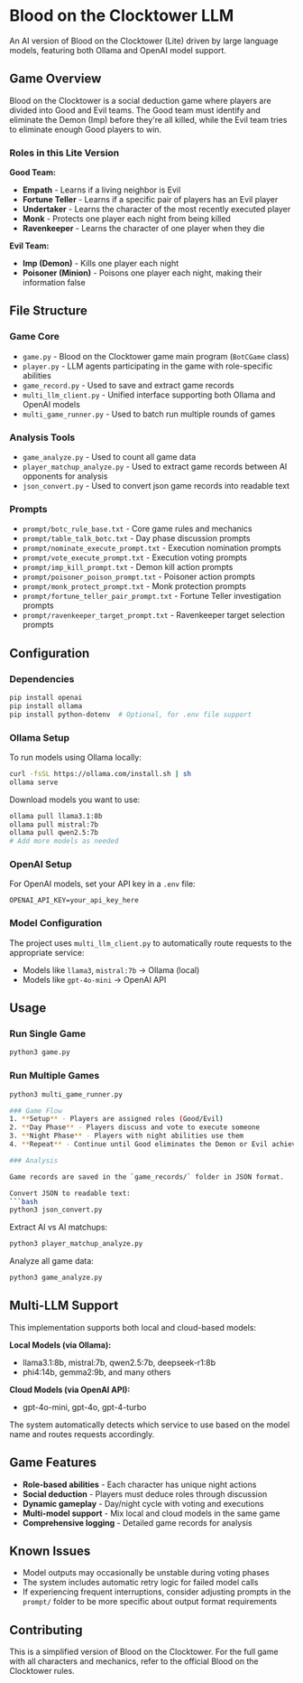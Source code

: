 # Blood on the Clocktower LLM

An AI version of Blood on the Clocktower (Lite) driven by large language models, featuring both Ollama and OpenAI model support.

## Game Overview

Blood on the Clocktower is a social deduction game where players are divided into Good and Evil teams. The Good team must identify and eliminate the Demon (Imp) before they're all killed, while the Evil team tries to eliminate enough Good players to win.

### Roles in this Lite Version

**Good Team:**
- **Empath** - Learns if a living neighbor is Evil
- **Fortune Teller** - Learns if a specific pair of players has an Evil player
- **Undertaker** - Learns the character of the most recently executed player
- **Monk** - Protects one player each night from being killed
- **Ravenkeeper** - Learns the character of one player when they die

**Evil Team:**
- **Imp (Demon)** - Kills one player each night
- **Poisoner (Minion)** - Poisons one player each night, making their information false

## File Structure

### Game Core
- `game.py` - Blood on the Clocktower game main program (`BotCGame` class)
- `player.py` - LLM agents participating in the game with role-specific abilities
- `game_record.py` - Used to save and extract game records
- `multi_llm_client.py` - Unified interface supporting both Ollama and OpenAI models
- `multi_game_runner.py` - Used to batch run multiple rounds of games

### Analysis Tools
- `game_analyze.py` - Used to count all game data
- `player_matchup_analyze.py` - Used to extract game records between AI opponents for analysis
- `json_convert.py` - Used to convert json game records into readable text

### Prompts
- `prompt/botc_rule_base.txt` - Core game rules and mechanics
- `prompt/table_talk_botc.txt` - Day phase discussion prompts
- `prompt/nominate_execute_prompt.txt` - Execution nomination prompts
- `prompt/vote_execute_prompt.txt` - Execution voting prompts
- `prompt/imp_kill_prompt.txt` - Demon kill action prompts
- `prompt/poisoner_poison_prompt.txt` - Poisoner action prompts
- `prompt/monk_protect_prompt.txt` - Monk protection prompts
- `prompt/fortune_teller_pair_prompt.txt` - Fortune Teller investigation prompts
- `prompt/ravenkeeper_target_prompt.txt` - Ravenkeeper target selection prompts

## Configuration

### Dependencies
```bash
pip install openai
pip install ollama
pip install python-dotenv  # Optional, for .env file support
```

### Ollama Setup
To run models using Ollama locally:

```bash
curl -fsSL https://ollama.com/install.sh | sh
ollama serve
```

Download models you want to use:
```bash
ollama pull llama3.1:8b
ollama pull mistral:7b
ollama pull qwen2.5:7b
# Add more models as needed
```

### OpenAI Setup
For OpenAI models, set your API key in a `.env` file:
```
OPENAI_API_KEY=your_api_key_here
```

### Model Configuration
The project uses `multi_llm_client.py` to automatically route requests to the appropriate service:
- Models like `llama3`, `mistral:7b` → Ollama (local)
- Models like `gpt-4o-mini` → OpenAI API

## Usage

### Run Single Game
```bash
python3 game.py
```

### Run Multiple Games
```bash
python3 multi_game_runner.py 

### Game Flow
1. **Setup** - Players are assigned roles (Good/Evil)
2. **Day Phase** - Players discuss and vote to execute someone
3. **Night Phase** - Players with night abilities use them
4. **Repeat** - Continue until Good eliminates the Demon or Evil achieves majority

### Analysis

Game records are saved in the `game_records/` folder in JSON format.

Convert JSON to readable text:
```bash
python3 json_convert.py
```

Extract AI vs AI matchups:
```bash
python3 player_matchup_analyze.py
```

Analyze all game data:
```bash
python3 game_analyze.py
```

## Multi-LLM Support

This implementation supports both local and cloud-based models:

**Local Models (via Ollama):**
- llama3.1:8b, mistral:7b, qwen2.5:7b, deepseek-r1:8b
- phi4:14b, gemma2:9b, and many others

**Cloud Models (via OpenAI API):**
- gpt-4o-mini, gpt-4o, gpt-4-turbo

The system automatically detects which service to use based on the model name and routes requests accordingly.

## Game Features

- **Role-based abilities** - Each character has unique night actions
- **Social deduction** - Players must deduce roles through discussion
- **Dynamic gameplay** - Day/night cycle with voting and executions
- **Multi-model support** - Mix local and cloud models in the same game
- **Comprehensive logging** - Detailed game records for analysis

## Known Issues

- Model outputs may occasionally be unstable during voting phases
- The system includes automatic retry logic for failed model calls
- If experiencing frequent interruptions, consider adjusting prompts in the `prompt/` folder to be more specific about output format requirements

## Contributing

This is a simplified version of Blood on the Clocktower. For the full game with all characters and mechanics, refer to the official Blood on the Clocktower rules.
